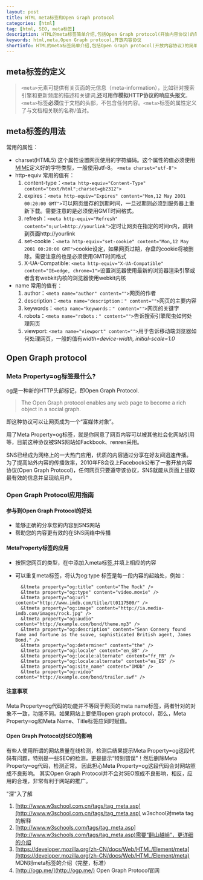 ```yaml
---
layout: post
title: HTML meta标签和Open Graph protocol
categories: [html]
tag: [html, SEO, meta标签]
description: HTML的meta标签简单介绍,包括Open Graph protocol(开放内容协议)的简单介绍
keywords: html,meta,Open Graph protocol,开放内容协议
shortinfo: HTML的meta标签简单介绍,包括Open Graph protocol(开放内容协议)的简单介绍
---
```


## meta标签的定义

> ``<meta>``元素可提供有关页面的元信息（meta-information），比如针对搜索引擎和更新频度的描述和关键词,**还可用作模拟HTTP协议的响应头报文**。
    ``<meta>``标签**必须**位于文档的头部，不包含任何内容。``<meta>``标签的属性定义了与文档相关联的名称/值对。

## meta标签的用法

常用的属性：

* charset(HTML5)
  这个属性设置网页使用的字符编码。这个属性的值必须使用[MIME](http://www.iana.org/assignments/character-sets/character-sets.xhtml)定义好的字符类型，一般使用utf-8。
  ``<meta charset="utf-8">``
* http-equiv
  常用的值有：
  1. content-type：``<meta http-equiv="Content-Type" content="text/html";charset=gb2312">``
  2. expires：``<meta http-equiv="Expires" content="Mon,12 May 2001 00:20:00 GMT">``可以网页缓存的到期时间，一旦过期则必须到服务器上重新下载。需要注意的是必须使用GMT时间格式。
  3. refresh：``<meta http-equiv="Refresh" content="n;url=http://yourlink">``定时让网页在指定的时间n内，跳转到页面http://yourlink
  4. set-cookie：``<meta http-equiv="set-cookie" content="Mon,12 May 2001 00:20:00 GMT">``cookie设定，如果网页过期，存盘的cookie将被删除。需要注意的也是必须使用GMT时间格式
  5. X-UA-Compatible: ``<meta http-equiv="X-UA-Compatible" content="IE=edge, chrome=1">``设置浏览器使用最新的浏览器渲染引擎或者含有webkit内核的浏览器使用webkit内核
* name
  常用的值有：
  1. author：``<meta name="author" content="">``网页的作者
  2. description：``<meta name="description：" content="">``网页的主要内容
  3. keywords：``<meta name="keywords：" content="">``网页的关键字
  4. robots：``<meta name="robots：" content="">``告诉搜索引擎爬虫如何处理网页
  5. viewport: ``<meta name="viewport" content="">``用于告诉移动端浏览器如何处理网页，一般的值有*width=device-width, initial-scale=1.0*

## Open Graph protocol

### Meta Property=og标签是什么?

og是一种新的HTTP头部标记，即Open Graph Protocol.

> The Open Graph protocol enables any web page to become a rich object in a social graph.

即这种协议可以让网页成为一个“富媒体对象”。

用了Meta Property=og标签，就是你同意了网页内容可以被其他社会化网站引用等，目前这种协议被SNS网站如Fackbook、renren采用。

SNS已经成为网络上的一大热门应用，优质的内容通过分享在好友间迅速传播。为了提高站外内容的传播效率，2010年F8会议上Facebook公布了一套开放内容协议(Open Graph Protocol)，任何网页只要遵守该协议，SNS就能从页面上提取最有效的信息并呈现给用户。

### Open Graph Protocol应用指南

#### 参与到Open Graph Protocol的好处

* 能够正确的分享您的内容到SNS网站
* 帮助您的内容更有效的在SNS网络中传播

#### MetaProperty标签的应用

* 按照您网页的类型，在<head>中添加入meta标签,并填上相应的内容
* 可以重复meta标签，将认为og:type 标签是每一段内容的起始处，例如：

  ```
    &ltmeta property="og:title" content="The Rock" />
    &ltmeta property="og:type" content="video.movie" />
    &ltmeta property="og:url" content="http://www.imdb.com/title/tt0117500/" />
    &ltmeta property="og:image" content="http://ia.media-imdb.com/images/rock.jpg" />
    &ltmeta property="og:audio" content="http://example.com/bond/theme.mp3" />
    &ltmeta property="og:description" content="Sean Connery found fame and fortune as the suave, sophisticated British agent, James Bond." />
    &ltmeta property="og:determiner" content="the" />
    &ltmeta property="og:locale" content="en_GB" />
    &ltmeta property="og:locale:alternate" content="fr_FR" />
    &ltmeta property="og:locale:alternate" content="es_ES" />
    &ltmeta property="og:site_name" content="IMDb" />
    &ltmeta property="og:video" content="http://example.com/bond/trailer.swf" />
  ```

#### 注意事项

Meta Property=og代码的功能并不等同于网页的meta name标签，两者针对的对象不一致，功能不同。如果网站上要使用open graph protocol，那么，Meta Property=og和Meta Name、Title标签应同时赋值。

#### Open Graph Protocol对SEO的影响

有些人使用所谓的网站质量在线检测，检测后结果提示Meta Property=og这段代码有问题，特别是一些SEO的检测，更是提示“特别错误”！然后删除Meta Property=og代码，检测正常。
因此担心Meta Property=og这段代码会对网站照成不良影响。
其实Open Graph Protocol并不会对SEO照成不良影响，相反，应用的合理，非常有利于网站的推广。


"深"入了解
1. [http://www.w3school.com.cn/tags/tag_meta.asp](http://www.w3school.com.cn/tags/tag_meta.asp) w3school对meta tag的解释
2. [http://www.w3schools.com/tags/tag_meta.asp](http://www.w3schools.com/tags/tag_meta.asp)需要“翻山越岭”，更详细的介绍
3. [https://developer.mozilla.org/zh-CN/docs/Web/HTML/Element/meta](https://developer.mozilla.org/zh-CN/docs/Web/HTML/Element/meta) MDN对meta标签的介绍（完整，标准）
4. [http://ogp.me/](http://ogp.me/) Open Graph Protocol官网